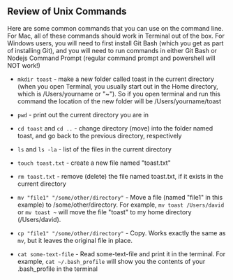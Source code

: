 ## Review of Unix Commands

Here are some common commands that you can use on the command line. For Mac, all of these commands should work in Terminal out of the box. For Windows users, you will need to first install Git Bash (which you get as part of installing Git), and you will need to run commands in either Git Bash or Nodejs Command Prompt (regular command prompt and powershell will NOT work!)

- `mkdir toast` - make a new folder called toast in the current directory (when you open Terminal, you usually start out in the Home directory, which is /Users/yourname or "~"). So if you open terminal and run this command the location of the new folder will be /Users/yourname/toast

- `pwd` - print out the current directory you are in

- `cd toast` and `cd ..` - change directory (move) into the folder named toast, and go back to the previous directory, respectively

- `ls` and `ls -la` - list of the files in the current directory

- `touch toast.txt` - create a new file named "toast.txt"

- `rm toast.txt` - remove (delete) the file named toast.txt, if it exists in the current directory

- `mv "file1" "/some/other/directory"` - Move a file (named "file1" in this example) to /some/other/directory. For example, `mv toast /Users/david` or `mv toast ~` will move the file "toast" to my home directory (/Users/david).

- `cp "file1" "/some/other/directory"` - Copy. Works exactly the same as `mv`, but it leaves the original file in place.

- `cat some-text-file` - Read some-text-file and print it in the terminal. For example, `cat ~/.bash_profile` will show you the contents of your .bash_profile in the terminal
